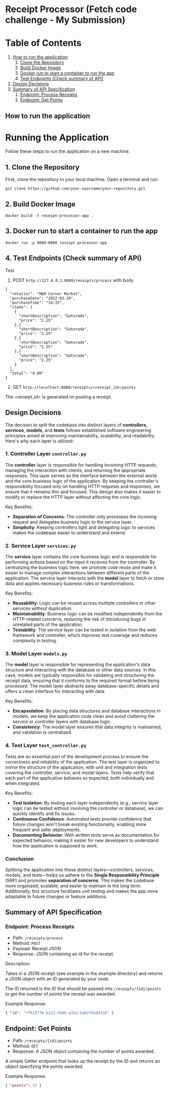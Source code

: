 # Receipt Processor (Fetch code challenge - My Submission)

# Table of Contents

1. [How to run the application](#how-to-run-the-application)
   1. [Clone the Repository](#1-clone-the-repository)
   2. [Build Docker Image](#2-build-docker-image)
   3. [Docker run to start a container to run the app](#3-docker-run-to-start-a-container-to-run-the-app)
   4. [Test Endpoints (Check summary of API)](#4-test-endpoints-check-summary-of-api)
2. [Design Decisions](#design-decisions)
3. [Summary of API Specification](#summary-of-api-specification)
   1. [Endpoint: Process Receipts](#endpoint-process-receipts)
   2. [Endpoint: Get Points](#endpoint-get-points)



## How to run the application

# Running the Application

Follow these steps to run the application on a new machine.

## 1. Clone the Repository

First, clone the repository to your local machine. Open a terminal and run:
```
git clone https://github.com/your-username/your-repository.git
```

## 2. Build Docker Image
```
docker build -t receipt-processor-app .
```

## 3. Docker run to start a container to run the app
```
docker run -p 8080:8080 receipt-processor-app
```

## 4. Test Endpoints (Check summary of API)

Test 
1. POST `http://127.0.0.1:8080/receipts/process` with 
body
```
{
  "retailer": "M&M Corner Market",
  "purchaseDate": "2022-03-20",
  "purchaseTime": "14:33",
  "items": [
    {
      "shortDescription": "Gatorade",
      "price": "2.25"
    },{
      "shortDescription": "Gatorade",
      "price": "2.25"
    },{
      "shortDescription": "Gatorade",
      "price": "2.25"
    },{
      "shortDescription": "Gatorade",
      "price": "2.25"
    }
  ],
  "total": "9.00"
}
```

2. GET `http://localhost:8080/receipts/<receipt_id>/points`

The <receipt_id> is generated on posting a receipt.

## Design Decisions

The decision to split the codebase into distinct layers of **controllers**, **services**, **models**, and **tests** follows established software engineering principles aimed at improving maintainability, scalability, and readability. Here's why each layer is utilized:

### 1. **Controller Layer** `controller.py`
The **controller** layer is responsible for handling incoming HTTP requests, managing the interaction with clients, and returning the appropriate responses. This layer serves as the interface between the external world and the core business logic of the application. By keeping the controller's responsibility focused only on handling HTTP requests and responses, we ensure that it remains thin and focused. This design also makes it easier to modify or replace the HTTP layer without affecting the core logic.

Key Benefits:
- **Separation of Concerns**: The controller only processes the incoming request and delegates business logic to the service layer.
- **Simplicity**: Keeping controllers light and delegating logic to services makes the codebase easier to understand and extend.

### 2. **Service Layer** `services.py`
The **service** layer contains the core business logic and is responsible for performing actions based on the input it receives from the controller. By centralizing the business logic here, we promote code reuse and make it easier to manage complex interactions between different parts of the application. The service layer interacts with the **model** layer to fetch or store data and applies necessary business rules or transformations.

Key Benefits:
- **Reusability**: Logic can be reused across multiple controllers or other services without duplication.
- **Maintainability**: Business logic can be modified independently from the HTTP-related concerns, reducing the risk of introducing bugs in unrelated parts of the application.
- **Testability**: The service layer can be tested in isolation from the web framework and controller, which improves test coverage and reduces complexity in testing.

### 3. **Model Layer** `models.py`
The **model** layer is responsible for representing the application's data structure and interacting with the database or other data sources. In this case, models are typically responsible for validating and structuring the receipt data, ensuring that it conforms to the required format before being processed. The model layer abstracts away database-specific details and offers a clean interface for interacting with data.

Key Benefits:
- **Encapsulation**: By placing data structures and database interactions in models, we keep the application code clean and avoid cluttering the service or controller layers with database logic.
- **Consistency**: The model layer ensures that data integrity is maintained, and validation is centralized.

### 4. **Test Layer** `test_controller.py`
Tests are an essential part of the development process to ensure the correctness and reliability of the application. The test layer is organized to mirror the structure of the application, with unit and integration tests covering the controller, service, and model layers. Tests help verify that each part of the application behaves as expected, both individually and when integrated.

Key Benefits:
- **Test Isolation**: By testing each layer independently (e.g., service layer logic can be tested without involving the controller or database), we can quickly identify and fix issues.
- **Continuous Confidence**: Automated tests provide confidence that future changes won’t break existing functionality, enabling more frequent and safer deployments.
- **Documenting Behavior**: Well-written tests serve as documentation for expected behavior, making it easier for new developers to understand how the application is supposed to work.

### Conclusion
Splitting the application into these distinct layers—controllers, services, models, and tests—helps us adhere to the **Single Responsibility Principle** (SRP) and promotes **separation of concerns**. This makes the codebase more organized, scalable, and easier to maintain in the long term. Additionally, this structure facilitates unit testing and makes the app more adaptable to future changes or feature additions.

## Summary of API Specification

### Endpoint: Process Receipts

* Path: `/receipts/process`
* Method: `POST`
* Payload: Receipt JSON
* Response: JSON containing an id for the receipt.

Description:

Takes in a JSON receipt (see example in the example directory) and returns a JSON object with an ID generated by your code.

The ID returned is the ID that should be passed into `/receipts/{id}/points` to get the number of points the receipt
was awarded.

Example Response:
```json
{ "id": "7fb1377b-b223-49d9-a31a-5a02701dd310" }
```

## Endpoint: Get Points

* Path: `/receipts/{id}/points`
* Method: `GET`
* Response: A JSON object containing the number of points awarded.

A simple Getter endpoint that looks up the receipt by the ID and returns an object specifying the points awarded.

Example Response:
```json
{ "points": 32 }
```








